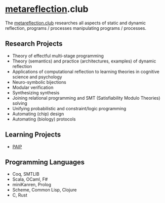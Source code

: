 # [metareflection](https://github.com/metareflection).club

The [metareflection.club](https://metareflection.club) researches all aspects of static and dynamic reflection, programs / processes manipulating programs / processes.

## Research Projects

- Theory of effectful multi-stage programming
- Theory (semantics) and practice (architectures, examples) of dynamic reflection
- Applications of computational reflection to learning theories in cognitive science and psychology
- Neuro-symbolic bijections
- Modular verification
- Synthesizing synthesis
- Joining relational programming and SMT (Satisfiability Modulo Theories) solving
- Unifying probabilistic and constraint/logic programming
- Automating (chip) design
- Automating (biology) protocols

## Learning Projects

- [PAIP](http://paip.metareflection.club)

## Programming Languages

- Coq, SMTLIB
- Scala, OCaml, F#
- miniKanren, Prolog
- Scheme, Common Lisp, Clojure
- C, Rust
